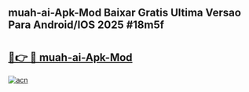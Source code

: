 ## muah-ai-Apk-Mod Baixar Gratis Ultima Versao Para Android/IOS 2025 #18m5f

# <h2><a href="https://ainizakaria.my?title=muah-ai-Apk-Mod&ref=20M">🔗👉 🔴 muah-ai-Apk-Mod</a></h2>

[![acn](https://github.com/user-attachments/assets/0f9c940e-d8b0-45ae-aac7-cd30a18b3e1c)](https://ainizakaria.my?title=muah-ai-Apk-Mod&ref=20M)

